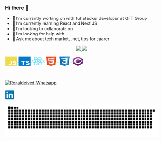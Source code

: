 ### Hi there 👋

- 🔭 I’m currently working on with full stacker developer at GFT Group
- 🌱 I’m currently learning React and Next JS
- 👯 I’m looking to collaborate on 
- 🤔 I’m looking for help with ...
- 💬 Ask me about tech market, .net, tips for caarer

<div align="center">
  <a href="https://github.com/ronaldeived">
  <img height="200em" src="https://github-readme-stats.vercel.app/api?username=ronaldeived&show_icons=true&theme=dracula&include_all_commits=true&count_private=true"/>
  <img height="200em" src="https://github-readme-stats.vercel.app/api/top-langs/?username=ronaldeived&layout=compact&langs_count=7&theme=dracula"/>
</div>
  <div style="display: inline_block"><br>
  <img align="center" alt="Ronaldeived-Js" height="30" width="40" src="https://raw.githubusercontent.com/devicons/devicon/master/icons/javascript/javascript-plain.svg">
  <img align="center" alt="Ronaldeived-Ts" height="30" width="40" src="https://raw.githubusercontent.com/devicons/devicon/master/icons/typescript/typescript-plain.svg">
  <img align="center" alt="Ronaldeived-React" height="30" width="40" src="https://raw.githubusercontent.com/devicons/devicon/master/icons/react/react-original.svg">
  <img align="center" alt="Ronaldeived-HTML" height="30" width="40" src="https://raw.githubusercontent.com/devicons/devicon/master/icons/html5/html5-original.svg">
  <img align="center" alt="Ronaldeived-CSS" height="30" width="40" src="https://raw.githubusercontent.com/devicons/devicon/master/icons/css3/css3-original.svg">
  <img align="center" alt="Ronaldeived-Csharp" height="30" width="40" src="https://raw.githubusercontent.com/devicons/devicon/master/icons/csharp/csharp-original.svg">
</div>
  
  ##
 
<div><br>
  <a style="padding: 10px auto" href="https://wa.link/mecdnq" target="_blank"><img alt="Ronaldeived-Whatsapp" height="5%" width="12%" src="https://static.whatsapp.net/rsrc.php/ym/r/36B424nhiL4.svg" target="_blank">
  </a>
  <br>
  <br> 
  <a style="margin: 10px auto" href="https://www.linkedin.com/in/ronaldeived" target="_blank"><img align="center"  alt="Ronaldeived-Linkedin" height="5%" width="6%" src="https://raw.githubusercontent.com/devicons/devicon/master/icons/linkedin/linkedin-original.svg" target="_blank">
  </a>
 
  ![Snake animation](https://github.com/ronaldeived/ronaldeived/blob/output/github-contribution-grid-snake.svg)
 
</div>
